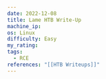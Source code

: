 ```yaml
---
date: 2022-12-08
title: Lame HTB Write-Up
machine_ip: 
os: Linux
difficulty: Easy
my_rating: 
tags:
  - RCE
references: "[[HTB Writeups]]"
---
```


